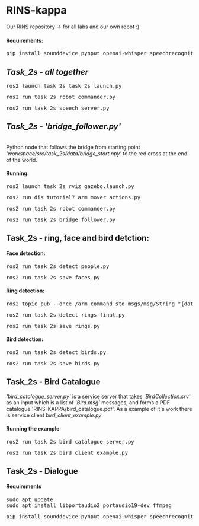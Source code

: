 # RINS-kappa
Our RINS repository -> for all labs and our own robot :)



#### Requirements:

<pre lang="markdown">pip install sounddevice pynput openai-whisper speechrecognition vosk deepface scikit-image</pre>

<h2><i>Task_2s - all together</i></h2>

<pre lang="markdown">ros2 launch task_2s task_2s_launch.py</pre>
<pre lang="markdown">ros2 run task_2s robot_commander.py</pre>
<pre lang="markdown">ros2 run task_2s speech_server.py</pre>

<h2><i>Task_2s - 'bridge_follower.py'</i></h2> 
<br>Python node that follows the bridge from starting point <i>'workspace/src/task_2s/data/bridge_start.npy'</i> to the red cross at the end of the world.

#### Running:
<pre lang="markdown">ros2 launch task_2s rviz_gazebo.launch.py</pre>
<pre lang="markdown">ros2 run dis_tutorial7 arm_mover_actions.py</pre>
<pre lang="markdown">ros2 run task_2s robot_commander.py</pre>
<pre lang="markdown">ros2 run task_2s bridge_follower.py</pre>

<h2>Task_2s - ring, face and bird detction:</h2>

#### Face detection:
<pre lang="markdown">ros2 run task_2s detect_people.py</pre>
<pre lang="markdown">ros2 run task_2s save_faces.py</pre>

#### Ring detection:
<pre lang="markdown">ros2 topic pub --once /arm_command std_msgs/msg/String "{data: 'manual:[0.,0.0,0.6,1.0]'}"</pre>
<pre lang="markdown">ros2 run task_2s detect_rings_final.py</pre>
<pre lang="markdown">ros2 run task_2s save_rings.py</pre>

#### Bird detection:
<pre lang="markdown">ros2 run task_2s detect_birds.py</pre>
<pre lang="markdown">ros2 run task_2s save_birds.py</pre>

<h2>Task_2s - Bird Catalogue</h2>
<p><i>'bird_catalogue_server.py'</i> is a service server that takes <i>'BirdCollection.srv'</i> as an input which is a list of <i>'Bird.msg'</i> messages, and forms a PDF catalogue 'RINS-KAPPA/bird_catalogue.pdf'. As a example of it's work there is service client <i>bird_client_example.py</i></p>

#### Running the example
<pre lang="markdown">ros2 run task_2s bird_catalogue_server.py</pre>
<pre lang="markdown">ros2 run task_2s bird_client_example.py</pre>

<h2>Task_2s - Dialogue</h2>

#### Requirements
<pre lang="markdown">sudo apt update
sudo apt install libportaudio2 portaudio19-dev ffmpeg</pre>
<pre lang="markdown">pip install sounddevice pynput openai-whisper speechrecognition vosk</pre>
